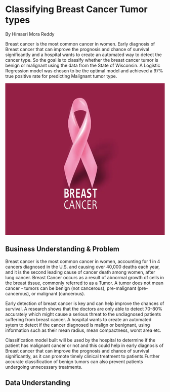 # Classifying Breast Cancer Tumor types
By Himasri Mora Reddy

Breast cancer is the most common cancer in women. Early diagnosis of Breast cancer that can improve the prognosis and chance of survival significantly and a hospital wants to create an automated way to detect the cancer type. So the goal is to classify whether the breast cancer tumor is benign or malignant using the data from the State of Wisconsin. A Logistic Regression model was chosen to be the optimal model and achieved a 97% true positive rate for predicting Malignant tumor type.

<p align="center" width="100%">
<img src="https://github.com/hmorareddy/AI_Capstone/blob/main/image.png" alt="breast cancer logo" height="480" width="640"/>
</p>

## Business Understanding & Problem

Breast cancer is the most common cancer in women, accounting for 1 in 4 cancers diagnosed in the U.S. and causing over 40,000 deaths each year, and it is the second leading cause of cancer death among women, after lung cancer. Breast Cancer occurs as a result of abnormal growth of cells in the breast tissue, commonly referred to as a Tumor. A tumor does not mean cancer - tumors can be benign (not cancerous), pre-malignant (pre-cancerous), or malignant (cancerous).

Early detection of breast cancer is key and can help improve the chances of survival. A research shows that the doctors are only able to detect 70–80% accurately which might cause a serious threat to the undiagnosed patients suffering from breast cancer. A hospital wants to create an automated sytem to detect if the cancer diagnosed is malign or benignant, using information such as their mean radius, mean compactness, worst area etc.

Classification model built will be used by the hospital to determine if the patient has malignant cancer or not and this could help in early diagnosis of Breast cancer that can improve the prognosis and chance of survival significantly, as it can promote timely clinical treatment to patients.Further accurate classification of benign tumors can also prevent patients undergoing unnecessary treatments.

## Data Understanding
